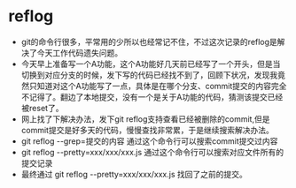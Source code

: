 # reflog
  * git的命令行很多，平常用的少所以也经常记不住，不过这次记录的reflog是解决了今天工作代码遗失问题。
  * 今天早上准备写一个A功能，这个A功能好几天前已经写了一个开头，但是当切换到对应分支的时候，发下写的代码已经找不到了，回顾下状况，发现我竟然只知道对这个A功能写了一点，具体是在哪个分支、commit提交的内容完全不记得了。翻边了本地提交，没有一个是关于A功能的代码，猜测该提交已经被reset了。
  * 网上找了下解决办法，发下git reflog支持查看已经被删除的commit,但是commit提交是好多天的代码，慢慢查找非常累，于是继续搜索解决办法。
  * git reflog --grep=提交的内容    通过这个命令行可以搜索commit提交过内容
  * git reflog --pretty=xxx/xxx/xxx.js     通过这个命令行可以搜索对应文件所有的提交记录
  * 最终通过 git reflog --pretty=xxx/xxx/xxx.js 找回了之前的提交。
